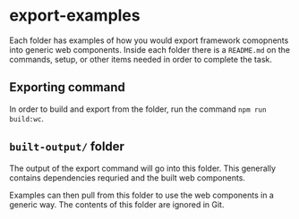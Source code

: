 # export-examples

Each folder has examples of how you would export framework comopnents into generic web components. Inside each folder there is a `README.md` on the commands, setup, or other items needed in order to complete the task.

## Exporting command

In order to build and export from the folder, run the command `npm run build:wc`.

## `built-output/` folder

The output of the export command will go into this folder. This generally contains dependencies requried and the built web components.

Examples can then pull from this folder to use the web components in a generic way. The contents of this folder are ignored in Git.

